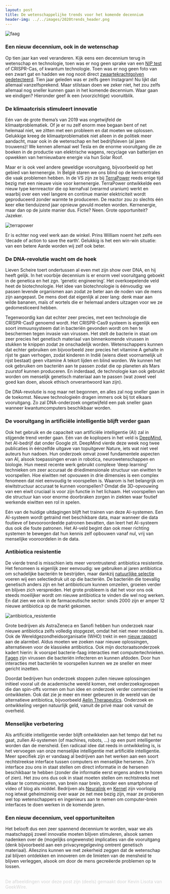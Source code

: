 ```yaml
---
layout: post
title: De wetenschappelijke trends voor het komende decennium
header-img: ../../images/2020trends_header.png
---
```


![faag](../../images/2020trends_1.png)
<br>

### Een nieuw decennium, ook in de wetenschap
Op tien jaar kan veel veranderen. Kijk eens een decennium terug in wetenschap en technologie, toen was er nog geen sprake van een [NIP test](https://www.uzgent.be/nl/zorgaanbod/mdspecialismen/verloskunde/zwangerschap/Paginas/Combinatietest-en-NIPT-test.aspx) of CRISPR-Cas, of kwantum technologie. Toen was er nog geen foto van een zwart gat en hadden we nog nooit direct [zwaartekrachtgolven gedetecteerd](https://www.ligo.org/detections/GW150914.php). Tien jaar geleden was er zelfs geen Instagram! Nu lijkt dat allemaal vanzelfsprekend. Maar stilstaan doen we zeker niet, het zou zelfs allemaal nog sneller kunnen gaan in het komende decennium. Waar gaan we eindigen? Hieronder geef ik een (voorzichtige) vooruitblik.

### De klimaatcrisis stimuleert innovatie
Eén van de grote thema’s van 2019 was ongetwijfeld de klimaatproblematiek. Of je er nu zelf enorm mee begaan bent of net helemaal niet, we zitten met een probleem en dat moeten we oplossen. Gelukkige kreeg de klimaatproblematiek niet alleen in de politiek meer aandacht, maar ook in de wetenschap en het bedrijfsleven (al jaren trouwens)! We kennen allemaal wel Tesla en de enorme vooruitgang die ze boeken in de productie van elektrische wagens, recyclage van batterijen en opwekken van hernieuwbare energie via hun Solar Roof.

Maar er is ook veel andere geweldige vooruitgang, bijvoorbeeld op het gebied van kernenergie. In België staren we ons blind op de kerncentrales die vaak problemen hebben. In de VS zijn ze bij [TerraPower](https://terrapower.com/) reeds enige tijd bezig met een nieuwe visie voor kernenergie. TerraPower ontwikkelde een nieuw type kernreactor die op kernafval (verarmd uranium) werkt en waarbij over een veel langere en continue manier elektriciteit wordt geproduceerd zonder warmte te produceren. De reactor zou zo slechts één keer elke tienduizend jaar opnieuw gevuld moeten worden. Kernenergie, maar dan op de juiste manier dus. Fictie? Neen. Grote opportuniteit? Jazeker. 

![terrapower](../../images/terrapower_lab.jpeg)
<br>

Er is echter nog veel werk aan de winkel. Prins William noemt het zelfs een ‘decade of action to save the earth’. Gelukkig is het een win-win situatie: van een betere Aarde worden wij zelf ook beter.

### De DNA-revolutie wacht om de hoek
Lieven Scheire toert ondertussen al even met zijn show over DNA, en hij heeft gelijk. In het voorbije decennium is er enorm veel vooruitgang geboekt in de genetica en het zgn. ‘genetic engineering’. Het overkoepelende veld heet de biotechnologie. Het idee van biotechnologie is éénvoudig: we passen levende organismen aan zodat ze beter aan de noden van de mens zijn aangepast. De mens doet dat eigenlijk al zeer lang: denk maar aan wilde bananen, maïs of wortels die er helemaal anders uitzagen voor we ze gedomesticeerd hebben. 

Tegenwoordig kan dat echter zeer precies, met een technologie die CRISPR-Cas9 genoemd wordt. Het CRISPR-Cas9 systeem is eigenlijk een soort immuunsysteem dat in bacteriën gevonden wordt om hen te beschermen tegen invasie van virussen. Het stelt de bacterie in staat om zeer precies het genetisch materiaal van binnenkomende virussen in stukken te knippen zodat ze onschadelijk worden. Wetenschappers kunnen dat echter gebruiken om bijvoorbeeld zeer precies het vitamine A gehalte in rijst te gaan verhogen, zodat kinderen in Indië (wiens dieet voornamelijk uit rijst bestaat) geen vitamine A tekort lijden en blind worden. We kunnen het ook gebruiken om bacteriën aan te passen zodat die op planeten als Mars zuurstof kunnen produceren. En inderdaad, de technologie kan ook gebruikt worden om menselijk genetisch materiaal aan te passen (wat zowel veel goed kan doen, alsook ethisch onverantwoord kan zijn).

De DNA-revolutie is nog maar net begonnen, en alles zal nog sneller gaan in de toekomst. Nieuwe technologieën dragen immers ook bij tot elkaars vooruitgang. Zo zal DNA-onderzoek ongetwijfeld een pak sneller gaan wanneer kwantumcomputers beschikbaar worden.

### De vooruitgang in artificiële intelligentie blijft verder gaan
Ook het gebruik en de capaciteit van artificiële intelligentie (AI) zal in stijgende trend verder gaan. Eén van de koplopers in het veld is [DeepMind](https://deepmind.com), het AI-bedrijf dat onder Google zit. DeepMind vierde deze week nog twee publicaties in éénzelfde uitgave van topuitgever Nature, iets wat niet veel auteurs hun nadoen. Hun onderzoek omvat zowel fundamentele aspecten van AI, alsook toepassingen ervan in robotica, neurowetenschappen en biologie. Hun meest recente werk gebruikt complexe ‘deep learning’ technieken om zeer accuraat de driedimensionale structuur van eiwitten te voorspellen. Hoe eiwitten net opvouwen in drie dimensies is een complex fenomeen dat niet eenvoudig te voorspellen is. Waarom is het belangrijk om eiwitstructuur accuraat te kunnen voorspellen? Omdat die 3D-opvouwing van een eiwit cruciaal is voor zijn functie in het lichaam. Het voorspellen van die structuur kan voor enorme doorbraken zorgen in ziekten waar foutief werkende eiwitten een rol in spelen.

Eén van de huidige uitdagingen blijft het trainen van deze AI-systemen. Een AI-systeem wordt getraind met beschikbare data, maar wanneer die data foutieve of bevooroordeelde patronen bevatten, dan leert het AI-systeem dus ook die foute patronen. Het AI-veld begint dan ook meer richting systemen te bewegen dat hun kennis zelf opbouwen vanaf nul, vrij van menselijke vooroordelen in de data.

### Antibiotica resistentie
De vierde trend is misschien iets meer verontrustend: antibiotica resistentie. Het fenomeen is eigenlijk zeer eenvoudig: we gebruiken al jaren antibiotica om schadelijke bacteriën te bestrijden, maar dankzij [natuurlijke selectie]( https://nl.wikipedia.org/wiki/Natuurlijke_selectie) voeren wij een selectiedruk uit op die bacteriën. De bacteriën die toevallig genetisch anders zijn en het antibioticum kunnen omzeilen, groeien verder en blijven zich verspreiden. Het grote probleem is dat het voor ons ook steeds moeilijker wordt om nieuwe antibiotica te vinden die wel nog werken. En dat zien we ook in de farmaceutische sector: sinds 2000 zijn er amper 12 nieuwe antibiotica op de markt gekomen.

![antibiotica_resistentie](../../images/antibiotica_evolutie.png)
<br>

Grote bedrijven als AstraZeneca en Sanofi hebben hun onderzoek naar nieuwe antibiotica zelfs volledig stopgezet, omdat het niet meer rendabel is. Ook de Wereldgezondheidsorganisatie (WHO) trekt in een [nieuw rapport](https://www.tijd.be/ondernemen/farma-biotech/resistente-bacterien-krijgen-vrij-spel/10201346.html) aan de alarmbel. Aldus moeten we zoeken naar nieuwe oplossingen, alternatieven voor de klassieke antibiotica. Ook mijn doctoraatsonderzoek kadert hierin: ik voorspel bacterie-faag interacties met computertechnieken. [Fagen](https://ciliblog.github.io/De-wereld-van-fagen/) zijn virussen die bacteriën infecteren en kunnen afdoden. Door hun interacties met bacteriën te voorspellen kunnen we ze sneller en meer gericht inzetten.

Doordat bedrijven hun onderzoek stoppen zullen nieuwe oplossingen initieel vooral uit de academische wereld komen, met onderzoeksgroepen die dan spin-offs vormen om hun idee en onderzoek verder commercieel te ontwikkelen. Ook dat zie je meer en meer gebeuren in de wereld van de alternatieve antibiotica, bijvoorbeeld [Aelin Therapeutics]( https://aelintx.com). Onderzoek en ontwikkeling vergen natuurlijk geld, vanuit de privé maar ook vanuit de overheid. 

### Menselijke verbetering
Als artificiële intelligentie verder blijft ontwikkelen aan het tempo dat het nu gaat, zullen AI-systemen (of machines, robots, …) op een punt intelligenter worden dan de mensheid. Een radicaal idee dat reeds in ontwikkeling is, is het vervoegen van onze menselijke intelligentie met artificiële intelligentie. Meer specifiek zijn er vandaag al bedrijven aan het werken aan een soort rechtstreekse interface tussen computers en menselijke hersenen. Zo’n interface zou ons in staat stellen om direct informatie in de hersenen beschikbaar te hebben (zonder die informatie eerst ergens anders te horen of zien). Het zou ons dus ook in staat moeten stellen om rechtstreeks met elkaar te communiceren, van brein naar brein, zonder een smartphone of video of blog als middel. Bedrijven als [Neuralink](https://www.neuralink.com) en [Kernel](https://www.kernel.co) zijn voorlopig nog ietwat geheimzinnig over waar ze net mee bezig zijn, maar ze proberen wel top wetenschappers en ingenieurs aan te nemen om computer-brein interfaces te doen werken in de komende jaren.

### Een nieuw decennium, veel opportuniteiten
Het belooft dus een zeer spannend decennium te worden, waar we als maatschappij zowel innovatie moeten blijven stimuleren, alsook samen nadenken over de (mogelijks ongewenste) implicaties van die vooruitgang (denk bijvoorbeeld aan een privacyregelgeving omtrent genetisch materiaal). Alleszins kunnen we met zekerheid zeggen dat de wetenschap zal blijven ontdekken en innoveren om de limieten van de mensheid te blijven verleggen, alsook om door de mens gecreëerde problemen op te lossen.

<br>
<font color='lightgray'>De afbeeldingen voor deze post zijn (deels) gemaakt door Kevin Lisota van GeekWire.</font>
<br>
